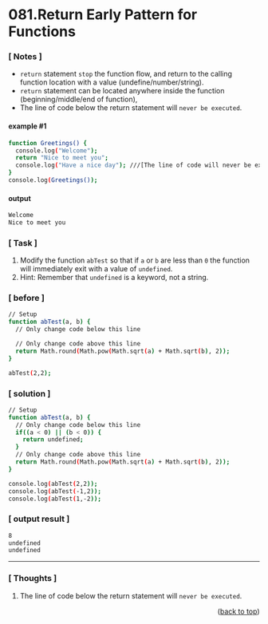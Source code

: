 <a name="topage"></a>

# 081.Return Early Pattern for Functions

### [ Notes ]
  * `return` statement `stop` the function flow, and return to the calling function location with a value (undefine/number/string).
  * `return` statement can be located anywhere inside the function (beginning/middle/end of function),
  * The line of code below the return statement will `never be executed`.

#### example #1

```sh
function Greetings() {
  console.log("Welcome");
  return "Nice to meet you";
  console.log("Have a nice day"); ///[The line of code will never be executed]///
}
console.log(Greetings());
```

#### output
```sh
Welcome
Nice to meet you
```

### [ Task ]
  1. Modify the function `abTest` so that if `a` or `b` are less than `0` the function will immediately exit with a value of `undefined`.
  2. Hint: Remember that `undefined` is a keyword, not a string.

### [ before ]

```sh
// Setup
function abTest(a, b) {
  // Only change code below this line

  // Only change code above this line
  return Math.round(Math.pow(Math.sqrt(a) + Math.sqrt(b), 2));
}

abTest(2,2);
```

### [ solution ]

```sh
// Setup
function abTest(a, b) {
  // Only change code below this line
  if((a < 0) || (b < 0)) {
    return undefined;
  }
  // Only change code above this line
  return Math.round(Math.pow(Math.sqrt(a) + Math.sqrt(b), 2));
}

console.log(abTest(2,2));
console.log(abTest(-1,2));
console.log(abTest(1,-2));
```

### [ output result ]

```sh
8
undefined
undefined
```
-----

### [ Thoughts ]

  1. The line of code below the return statement will `never be executed`.
  
<p align="right">(<a href="#topage">back to top</a>)</p>
<br/>
<br/>
